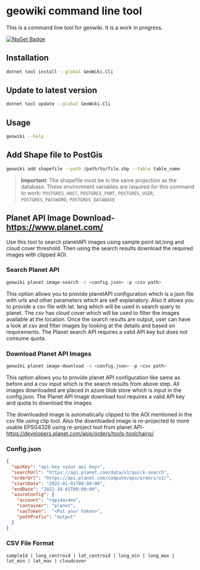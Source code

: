 # geowiki command line tool

This is a command line tool for geowiki. It is a work in progress.

[![NuGet Badge](https://buildstats.info/nuget/GeoWiki.Cli)](https://www.nuget.org/packages/GeoWiki.Cli/)

## Installation

```bash
dotnet tool install --global GeoWiki.Cli
```

## Update to latest version

```bash
dotnet tool update --global GeoWiki.Cli
```

## Usage

```bash
geowiki --help
```

## Add Shape file to PostGis

```bash
geowiki add shapefile --path /path/to/file.shp --table table_name
```

> **Important**: The shapefile must be in the same projection as the database. These environment variables are required for this command to work: `POSTGRES_HOST`, `POSTGRES_PORT`, `POSTGRES_USER`, `POSTGRES_PASSWORD`, `POSTGRES_DATABASE`

## Planet API Image Download- <https://www.planet.com/>

Use this tool to search planetAPI images using sample point lat,long and cloud cover threshold. Then using the search results download the required images with clipped AOI.

### Search Planet API

```bash
geowiki planet image-search -s <config.json> -p <csv path> 
```

This option allows you to provide planetAPI configuration which is a json file with urls and other parameters which are self explanatory. Also it allows you to provide a csv file with lat. lang which will be used in search query to planet. The csv has cloud cover which will be used to filter the images available at the location. Once the search results are output, user can have a look at csv and filter images by looking at the details and based on requirements. The Planet search API requires a valid API key but does not consume quota.

### Download Planet API Images

```bash
geowiki planet image-download -s <config.json> -p <csv path> 
```

This option allows you to provide planet API configuration like same as before and a csv input which is the search results from above step. All images downloaded are placed in azure blob store which is input in the config.json. The Planet API Image download tool requires a valid API key and quota to download the images.

The downloaded image is automatically clipped to the AOI mentioned in the csv file using clip tool. Also the downloaded image is re-projected to more usable EPSG4326 using re-project tool from planet API- <https://developers.planet.com/apis/orders/tools-toolchains/>

### Config.json

```json
{
  "apiKey": "api-key <your api key>",
  "searchUrl": "https://api.planet.com/data/v1/quick-search",
  "orderUrl": "https://api.planet.com/compute/ops/orders/v2/",
  "startDate": "2022-01-01T00:00:00",
  "endDate": "2022-10-01T00:00:00",
  "azureConfig": {
    "account": "rapidai4eo",
    "container": "planet",
    "sasToken":  "<Put your token>",
    "pathPrefix": "output"
  }
}
```

### CSV File Format

```csv
sampleId | long_centroid | lat_centroid | long_min | long_max | lat_min | lat_max | cloudcover
```
